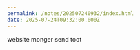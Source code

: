 ```yaml
---
permalink: /notes/202507240932/index.html
date: 2025-07-24T09:32:00.000Z
---
```


website monger send toot